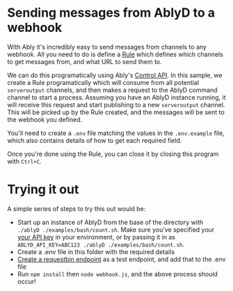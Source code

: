 # Sending messages from AblyD to a webhook

With Ably it's incredibly easy to send messages from channels to any webhook. All you need to do is define a [Rule](https://ably.com/documentation/general/events) which defines which channels to get messages from, and what URL to send them to.

We can do this programatically using Ably's [Control API](https://ably.com/documentation/control-api).  In this sample, we create a Rule programatically which will consume from all potential `serveroutput` channels, and then makes a request to the AblyD command channel to start a process. Assuming you have an AblyD instance running, it will receive this request and start publishing to a new `serveroutput` channel. This will be picked up by the Rule created, and the messages will be sent to the webhook you defined.

You'll need to create a `.env` file matching the values in the `.env.example` file, which also contains details of how to get each required field.

Once you're done using the Rule, you can close it by closing this program with `Ctrl+C`.

# Trying it out

A simple series of steps to try this out would be:

* Start up an instance of AblyD from the base of the directory with `./ablyD ./examples/bash/count.sh`. Make sure you've specified your [your API key](https://www.ably.com/accounts/any/apps/any/app_keys) in your environment, or by passing it in as `ABLYD_API_KEY=ABC123 ./ablyD ./examples/bash/count.sh`.
* Create a .env file in this folder with the required details
* [Create a requestbin endpoint](https://requestbin.com/) as a test endpoint, and add that to the .env file
* Run `npm install` then `node webhook.js`, and the above process should occur!

